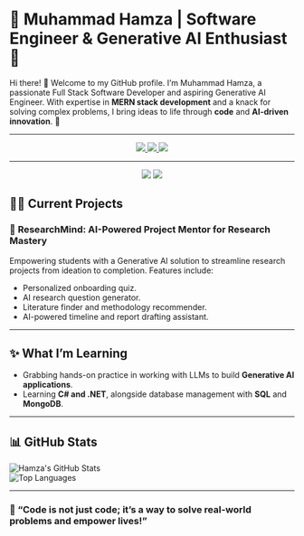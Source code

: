 # 🌟 Muhammad Hamza | Software Engineer & Generative AI Enthusiast 🌟

Hi there! 👋 Welcome to my GitHub profile. I’m Muhammad Hamza, a passionate Full Stack Software Developer and aspiring Generative AI Engineer. With expertise in **MERN stack development** and a knack for solving complex problems, I bring ideas to life through **code** and **AI-driven innovation**. 🚀

---

<div align="center"> 
  <a href="mailto:hamzaadil56@gmail.com">
    <img src="https://img.shields.io/badge/Gmail-333333?style=for-the-badge&logo=gmail&logoColor=red" />
  </a>
  <a href="https://linkedin.com/in/muhammad-hamza-adil" target="_blank">
    <img src="https://img.shields.io/badge/LinkedIn-0077B5?style=for-the-badge&logo=linkedin&logoColor=white" target="_blank" />
  </a>
  <a href="https://portfolio-hamzaadil56.vercel.app" target="_blank">
     <img src="https://img.shields.io/badge/Portfolio-FF5722?style=for-the-badge&logo=todoist&logoColor=white" target="_blank" /> <!-- sqlite, safari, google-chrome are other good icon options -->
  </a>
</div>

---

<div align="center">
    <img src="https://skillicons.dev/icons?i=react,bootstrap,mui,html,css,github,figma,tailwind,git,csharp,net,streamlit,vercel" />
    <img src="https://skillicons.dev/icons?i=nodejs,python,javascript,typescript,express,firebase,mongodb,nextjs,postgresql,fastapi,docker,linux,aws" /><br>
</div>

## 🧑‍💻 Current Projects

### 🔬 **ResearchMind: AI-Powered Project Mentor for Research Mastery**  
Empowering students with a Generative AI solution to streamline research projects from ideation to completion. Features include:  
- Personalized onboarding quiz.  
- AI research question generator.  
- Literature finder and methodology recommender.  
- AI-powered timeline and report drafting assistant.

---

## ✨ What I’m Learning
- Grabbing hands-on practice in working with LLMs to build **Generative AI applications**.
- Learning **C# and .NET**, alongside database management with **SQL** and **MongoDB**.

---

## 📊 GitHub Stats

![Hamza's GitHub Stats](https://github-readme-stats.vercel.app/api?username=hamzaadil56&show_icons=true&theme=radical)  
![Top Languages](https://github-readme-stats.vercel.app/api/top-langs/?username=hamzaadil56&layout=compact&theme=radical)

---

### 🚀 “Code is not just code; it’s a way to solve real-world problems and empower lives!”  
